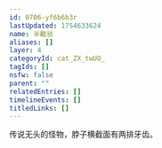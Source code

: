 ```yaml
---
id: 0706-yf6b6b3r
lastUpdated: 1754633624
name: 半截翁
aliases: []
layer: 4
categoryId: cat_ZX_twUO_
tagIds: []
nsfw: false
parent: ""
relatedEntries: []
timelineEvents: []
titledLinks: []
---
```


传说无头的怪物，脖子横截面有两排牙齿。